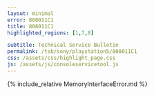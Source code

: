 ```yaml
---
layout: minimal
error: 808011C1
title: 808011C1
highlighted_regions: [1,7,8]

subtitle: Technical Service Bulletin
permalink: /tsb/sony/playstation5/808011C1
css: /assets/css/highlight_page.css
js: /assets/js/consoleservicetool.js
---
```


{% include_relative MemoryInterfaceError.md %}
